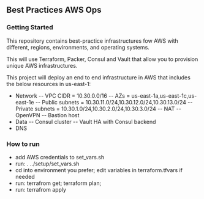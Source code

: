 ## Best Practices AWS Ops

### Getting Started

This repository contains best-practice infrastructures fow AWS  with different, regions, environments, and operating systems.

This will use Terraform, Packer, Consul and Vault that allow you to provision unique AWS infrastructures.

This project will deploy an end to end infrastructure in AWS that includes the below resources in us-east-1:

- Network
-- VPC CIDR = 10.30.0.0/16
-- AZs = us-east-1a,us-east-1c,us-east-1e
-- Public subnets = 10.30.11.0/24,10.30.12.0/24,10.30.13.0/24
-- Private subnets = 10.30.1.0/24,10.30.2.0/24,10.30.3.0/24
-- NAT
-- OpenVPN
-- Bastion host
- Data
-- Consul cluster
-- Vault HA with Consul backend
- DNS

### How to run
- add AWS credentials to set_vars.sh
- run: . ../setup/set_vars.sh
- cd into environment you prefer; edit variables in terraform.tfvars if needed
- run: terrafrom get; terraform plan;
- run: terrafrom apply



